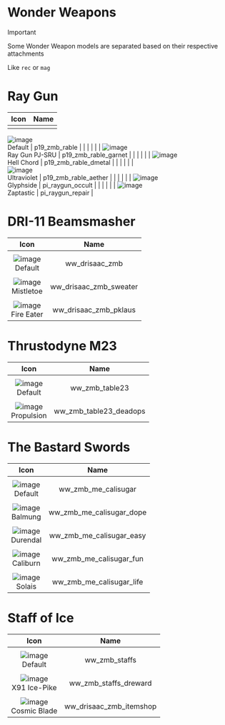 
# Wonder Weapons
> [!IMPORTANT]
> Some Wonder Weapon models are separated based on their respective attachments
>
> Like `rec` or `mag`

 # Ray Gun
| Icon | Name |
| :--: | :--: | 
| | | | | 
![image](https://github.com/user-attachments/assets/ad55e724-95ee-4e65-aca1-cb1d3dbb93c2)
<br> Default | p19_zmb_rable | 
| | | | | 
![image](https://github.com/user-attachments/assets/2f6a40da-8549-4da2-8eb0-a856355b9016)
<br> Ray Gun PJ-SRU  | p19_zmb_rable_garnet | 
| | | | | 
![image](https://github.com/user-attachments/assets/9007ee16-657f-4925-9215-d640e9f3cfcd)
<br> Hell Chord | p19_zmb_rable_dmetal | 
| | | | |  
![image](https://upload.wikimedia.org/wikipedia/commons/a/a3/Image-not-found.png)<br> Ultraviolet | p19_zmb_rable_aether | 
| | | | | 
![image](https://upload.wikimedia.org/wikipedia/commons/a/a3/Image-not-found.png)<br> Glyphside | pi_raygun_occult | 
| | | | | 
![image](https://upload.wikimedia.org/wikipedia/commons/a/a3/Image-not-found.png)<br> Zaptastic | pi_raygun_repair | 

# DRI-11 Beamsmasher

| Icon | Name |
| :--: | :--: | 
| | | | | 
![image](https://upload.wikimedia.org/wikipedia/commons/a/a3/Image-not-found.png)<br> Default | ww_drisaac_zmb | 
| | | | | 
![image](https://upload.wikimedia.org/wikipedia/commons/a/a3/Image-not-found.png)<br> Mistletoe  | ww_drisaac_zmb_sweater | 
| | | | | 
![image](https://upload.wikimedia.org/wikipedia/commons/a/a3/Image-not-found.png)<br> Fire Eater | ww_drisaac_zmb_pklaus | 

# Thrustodyne M23

| Icon | Name |
| :--: | :--: | 
| | | | | 
![image](https://upload.wikimedia.org/wikipedia/commons/a/a3/Image-not-found.png)<br> Default | ww_zmb_table23 | 
| | | | | 
![image](https://upload.wikimedia.org/wikipedia/commons/a/a3/Image-not-found.png)<br> Propulsion  | ww_zmb_table23_deadops | 


# The Bastard Swords
| Icon | Name |
| :--: | :--: | 
| | | | | 
![image](https://upload.wikimedia.org/wikipedia/commons/a/a3/Image-not-found.png)<br> Default | ww_zmb_me_calisugar | 
| | | | | 
![image](https://upload.wikimedia.org/wikipedia/commons/a/a3/Image-not-found.png)<br> Balmung  | ww_zmb_me_calisugar_dope | 
| | | | | 
![image](https://upload.wikimedia.org/wikipedia/commons/a/a3/Image-not-found.png)<br> Durendal | ww_zmb_me_calisugar_easy | 
| | | | |  
![image](https://upload.wikimedia.org/wikipedia/commons/a/a3/Image-not-found.png)<br> Caliburn | ww_zmb_me_calisugar_fun | 
| | | | | 
![image](https://upload.wikimedia.org/wikipedia/commons/a/a3/Image-not-found.png)<br> Solais | ww_zmb_me_calisugar_life | 

# Staff of Ice

| Icon | Name |
| :--: | :--: | 
| | | | | 
![image](https://upload.wikimedia.org/wikipedia/commons/a/a3/Image-not-found.png)<br> Default | ww_zmb_staffs | 
| | | | | 
![image](https://upload.wikimedia.org/wikipedia/commons/a/a3/Image-not-found.png)<br> X91 Ice-Pike  | ww_zmb_staffs_dreward | 
| | | | | 
![image](https://upload.wikimedia.org/wikipedia/commons/a/a3/Image-not-found.png)<br> Cosmic Blade | ww_drisaac_zmb_itemshop | 












